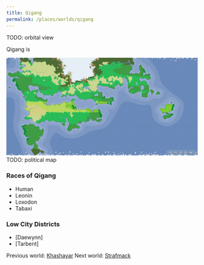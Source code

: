 ```yaml
---
title: Qigang
permalink: /places/worlds/qigang
---
```

TODO: orbital view

Qigang is

![Qigang Biomes](../../assets/img/qigang-biomes.png)
TODO: political map

### Races of Qigang
- Human
- Leonin
- Loxodon
- Tabaxi

### Low City Districts
- [Daewynn]
- [Tarbent]

Previous world: [Khashayar](places/worlds/Khashayar)
Next world: [Strafmack](places/worlds/Strafmack)